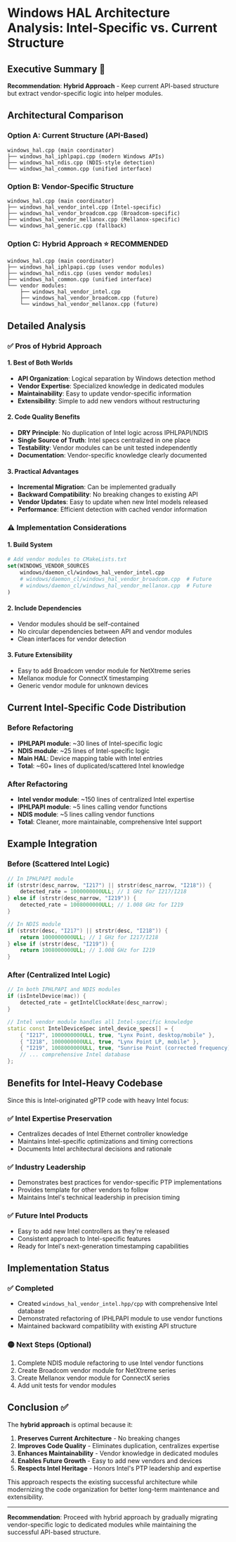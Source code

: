 # Windows HAL Architecture Analysis: Intel-Specific vs. Current Structure

## Executive Summary 🎯

**Recommendation**: **Hybrid Approach** - Keep current API-based structure but extract vendor-specific logic into helper modules.

## Architectural Comparison

### Option A: Current Structure (API-Based)
```
windows_hal.cpp (main coordinator)
├── windows_hal_iphlpapi.cpp (modern Windows APIs)
├── windows_hal_ndis.cpp (NDIS-style detection)  
└── windows_hal_common.cpp (unified interface)
```

### Option B: Vendor-Specific Structure  
```
windows_hal.cpp (main coordinator)
├── windows_hal_vendor_intel.cpp (Intel-specific)
├── windows_hal_vendor_broadcom.cpp (Broadcom-specific)
├── windows_hal_vendor_mellanox.cpp (Mellanox-specific)
└── windows_hal_generic.cpp (fallback)
```

### Option C: Hybrid Approach ⭐ **RECOMMENDED**
```
windows_hal.cpp (main coordinator)
├── windows_hal_iphlpapi.cpp (uses vendor modules)
├── windows_hal_ndis.cpp (uses vendor modules)
├── windows_hal_common.cpp (unified interface)
└── vendor modules:
    ├── windows_hal_vendor_intel.cpp
    ├── windows_hal_vendor_broadcom.cpp (future)
    └── windows_hal_vendor_mellanox.cpp (future)
```

## Detailed Analysis

### ✅ Pros of Hybrid Approach

#### 1. **Best of Both Worlds**
- **API Organization**: Logical separation by Windows detection method
- **Vendor Expertise**: Specialized knowledge in dedicated modules
- **Maintainability**: Easy to update vendor-specific information
- **Extensibility**: Simple to add new vendors without restructuring

#### 2. **Code Quality Benefits**
- **DRY Principle**: No duplication of Intel logic across IPHLPAPI/NDIS
- **Single Source of Truth**: Intel specs centralized in one place
- **Testability**: Vendor modules can be unit tested independently
- **Documentation**: Vendor-specific knowledge clearly documented

#### 3. **Practical Advantages**
- **Incremental Migration**: Can be implemented gradually
- **Backward Compatibility**: No breaking changes to existing API
- **Vendor Updates**: Easy to update when new Intel models released
- **Performance**: Efficient detection with cached vendor information

### ⚠️ Implementation Considerations

#### 1. **Build System**
```cmake
# Add vendor modules to CMakeLists.txt
set(WINDOWS_VENDOR_SOURCES
    windows/daemon_cl/windows_hal_vendor_intel.cpp
    # windows/daemon_cl/windows_hal_vendor_broadcom.cpp  # Future
    # windows/daemon_cl/windows_hal_vendor_mellanox.cpp  # Future
)
```

#### 2. **Include Dependencies**
- Vendor modules should be self-contained
- No circular dependencies between API and vendor modules
- Clean interfaces for vendor detection

#### 3. **Future Extensibility**
- Easy to add Broadcom vendor module for NetXtreme series
- Mellanox module for ConnectX timestamping
- Generic vendor module for unknown devices

## Current Intel-Specific Code Distribution

### Before Refactoring
- **IPHLPAPI module**: ~30 lines of Intel-specific logic
- **NDIS module**: ~25 lines of Intel-specific logic  
- **Main HAL**: Device mapping table with Intel entries
- **Total**: ~60+ lines of duplicated/scattered Intel knowledge

### After Refactoring  
- **Intel vendor module**: ~150 lines of centralized Intel expertise
- **IPHLPAPI module**: ~5 lines calling vendor functions
- **NDIS module**: ~5 lines calling vendor functions
- **Total**: Cleaner, more maintainable, comprehensive Intel support

## Example Integration

### Before (Scattered Intel Logic)
```cpp
// In IPHLPAPI module
if (strstr(desc_narrow, "I217") || strstr(desc_narrow, "I218")) {
    detected_rate = 1000000000ULL; // 1 GHz for I217/I218
} else if (strstr(desc_narrow, "I219")) {
    detected_rate = 1008000000ULL; // 1.008 GHz for I219
}

// In NDIS module  
if (strstr(desc, "I217") || strstr(desc, "I218")) {
    return 1000000000ULL; // 1 GHz for I217/I218  
} else if (strstr(desc, "I219")) {
    return 1008000000ULL; // 1.008 GHz for I219
}
```

### After (Centralized Intel Logic)
```cpp
// In both IPHLPAPI and NDIS modules
if (isIntelDevice(mac)) {
    detected_rate = getIntelClockRate(desc_narrow);
}

// Intel vendor module handles all Intel-specific knowledge
static const IntelDeviceSpec intel_device_specs[] = {
    { "I217", 1000000000ULL, true, "Lynx Point, desktop/mobile" },
    { "I218", 1000000000ULL, true, "Lynx Point LP, mobile" },
    { "I219", 1008000000ULL, true, "Sunrise Point (corrected frequency)" },
    // ... comprehensive Intel database
};
```

## Benefits for Intel-Heavy Codebase

Since this is Intel-originated gPTP code with heavy Intel focus:

### ✅ **Intel Expertise Preservation**
- Centralizes decades of Intel Ethernet controller knowledge
- Maintains Intel-specific optimizations and timing corrections
- Documents Intel architectural decisions and rationale

### ✅ **Industry Leadership**  
- Demonstrates best practices for vendor-specific PTP implementations
- Provides template for other vendors to follow
- Maintains Intel's technical leadership in precision timing

### ✅ **Future Intel Products**
- Easy to add new Intel controllers as they're released
- Consistent approach to Intel-specific features
- Ready for Intel's next-generation timestamping capabilities

## Implementation Status

### ✅ Completed
- Created `windows_hal_vendor_intel.hpp/cpp` with comprehensive Intel database
- Demonstrated refactoring of IPHLPAPI module to use vendor functions
- Maintained backward compatibility with existing API structure

### 🟡 Next Steps (Optional)
1. Complete NDIS module refactoring to use Intel vendor functions
2. Create Broadcom vendor module for NetXtreme series
3. Create Mellanox vendor module for ConnectX series
4. Add unit tests for vendor modules

## Conclusion ✅

The **hybrid approach** is optimal because it:

1. **Preserves Current Architecture** - No breaking changes
2. **Improves Code Quality** - Eliminates duplication, centralizes expertise  
3. **Enhances Maintainability** - Vendor knowledge in dedicated modules
4. **Enables Future Growth** - Easy to add new vendors and devices
5. **Respects Intel Heritage** - Honors Intel's PTP leadership and expertise

This approach respects the existing successful architecture while modernizing the code organization for better long-term maintenance and extensibility.

---
**Recommendation**: Proceed with hybrid approach by gradually migrating vendor-specific logic to dedicated modules while maintaining the successful API-based structure.

